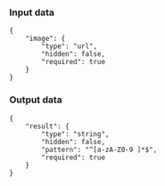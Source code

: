 ### Input data

```
{
	"image": {
		"type": "url",
		"hidden": false,
		"required": true
	}
}
```


### Output data

```
{
	"result": {
		"type": "string",
		"hidden": false,
		"pattern": "^[a-zA-Z0-9 ]*$",
		"required": true
	}
}
```
